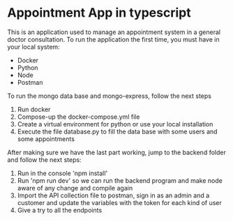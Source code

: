 # Appointment App in typescript

This is an application used to manage an appointment system in a general doctor consultation. To run the application the first time, you must have in your local system:

- Docker
- Python
- Node
- Postman

To run the mongo data base and mongo-express, follow the next steps

1. Run docker
2. Compose-up the docker-compose.yml file
3. Create a virtual environment for python or use your local installation
4. Execute the file database.py to fill the data base with some users and some appointments

After making sure we have the last part working, jump to the backend folder and follow the next steps:

1. Run in the console 'npm install'
2. Run 'npm run dev' so we can run the backend program and make node aware of any change and compile again
3. Import the API collection file to postman, sign in as an admin and a customer and update the variables with the token for each kind of user
4. Give a try to all the endpoints
